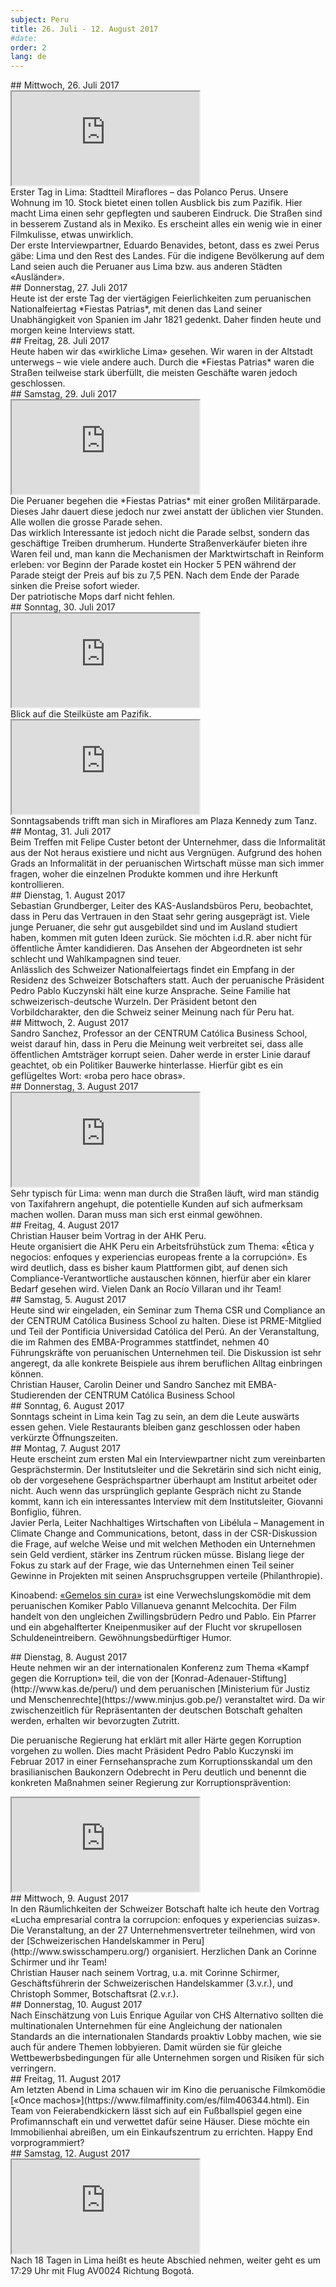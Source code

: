 ```yaml
---
subject: Peru
title: 26. Juli - 12. August 2017
#date:
order: 2
lang: de
---
```

<div class="content" markdown="1">
## Mittwoch, 26. Juli 2017
</div>

<div class="media-wrapper">
    <div class="video">
        <iframe src="https://www.youtube.com/embed/cmImL4efNRk?ecver=1" allowfullscreen></iframe>
    </div>
</div>

<div class="content" markdown="1">
Erster Tag in Lima: Stadtteil Miraflores – das Polanco Perus. Unsere Wohnung im 10. Stock bietet einen tollen Ausblick bis zum Pazifik. Hier macht Lima einen sehr gepflegten und sauberen Eindruck. Die Straßen sind in besserem Zustand als in Mexiko. Es erscheint alles ein wenig wie in einer Filmkulisse, etwas unwirklich.
</div>

<div class="media-wrapper">
    <img class="lazy" data-class="lazy" data-src="../../media/img/ftb/Benavides_Eduardo_ Abogado_Lima_20170726_1.jpg">
</div>

<div class="content" markdown="1">
Der erste Interviewpartner, Eduardo Benavides, betont, dass es zwei Perus gäbe: Lima und den Rest des Landes. Für die indigene Bevölkerung auf dem Land seien auch die Peruaner aus Lima bzw. aus anderen Städten «Ausländer».
</div>

<div class="content" markdown="1">
## Donnerstag, 27. Juli 2017
</div>

<div class="media-wrapper">
    <img class="lazy" data-class="lazy" data-src="../../media/img/ftb/20170728_165915.jpg">
</div>

<div class="content" markdown="1">
Heute ist der erste Tag der viertägigen Feierlichkeiten zum peruanischen Nationalfeiertag *Fiestas Patrias*, mit denen das Land seiner Unabhängigkeit von Spanien im Jahr 1821 gedenkt. Daher finden heute und morgen keine Interviews statt.
</div>

<div class="content" markdown="1">
## Freitag, 28. Juli 2017
</div>

<div class="media-wrapper">
    <img class="lazy" data-class="lazy" data-src="../../media/img/ftb/20170728_164402.jpg">
</div>

<div class="media-wrapper">
    <img class="lazy" data-class="lazy" data-src="../../media/img/ftb/20170728_165043.jpg">
</div>

<div class="content" markdown="1">
Heute haben wir das «wirkliche Lima» gesehen. Wir waren in der Altstadt unterwegs – wie viele andere auch. Durch die *Fiestas Patrias* waren die Straßen teilweise stark überfüllt, die meisten Geschäfte waren jedoch geschlossen.
</div>

<div class="content" markdown="1">
## Samstag, 29. Juli 2017
</div>

<div class="media-wrapper">
    <div class="video">
        <iframe src="https://www.youtube.com/embed/ww3NiRXYiRs?ecver=1" allowfullscreen></iframe>
    </div>
</div>

<div class="content" markdown="1">
Die Peruaner begehen die *Fiestas Patrias* mit einer großen Militärparade. Dieses Jahr dauert diese jedoch nur zwei anstatt der üblichen vier Stunden.
</div>

<div class="media-wrapper">
    <img class="lazy" data-class="lazy" data-src="../../media/img/ftb/20170729_121443.jpg">
</div>

<div class="content" markdown="1">
Alle wollen die grosse Parade sehen.
</div>

<div class="content" markdown="1">
Das wirklich Interessante ist jedoch nicht die Parade selbst, sondern das geschäftige Treiben drumherum. Hunderte Straßenverkäufer bieten ihre Waren feil und, man kann die Mechanismen der Marktwirtschaft in Reinform erleben: vor Beginn der Parade kostet ein Hocker 5 PEN während der Parade steigt der Preis auf bis zu 7,5 PEN. Nach dem Ende der Parade sinken die Preise sofort wieder.
</div>

<div class="media-wrapper">
    <img class="lazy" data-class="lazy" data-src="../../media/img/ftb/20170729_154159.jpg">
</div>

<div class="content" markdown="1">
Der patriotische Mops darf nicht fehlen.
</div>

<div class="content" markdown="1">
## Sonntag, 30. Juli 2017
</div>

<div class="media-wrapper">
    <div class="video">
        <iframe src="https://www.youtube.com/embed/lfSHgH1LnYk?ecver=1" allowfullscreen></iframe>
    </div>
</div>

<div class="content" markdown="1">
Blick auf die Steilküste am Pazifik.
</div>

<div class="media-wrapper">
    <div class="video">
        <iframe src="https://www.youtube.com/embed/QZp0ZZ30a6o?ecver=1" allowfullscreen></iframe>
    </div>
</div>

<div class="content" markdown="1">
Sonntagsabends trifft man sich in Miraflores am Plaza Kennedy zum Tanz.
</div>

<div class="content" markdown="1">
## Montag, 31. Juli 2017
</div>

<div class="media-wrapper">
    <img class="lazy" data-class="lazy" data-src="../../media/img/ftb/Custer_Felipe_Empresario_Lima_20170731_1.jpg">
</div>

<div class="content" markdown="1">
Beim Treffen mit Felipe Custer betont der Unternehmer, dass die Informalität aus der Not heraus existiere und nicht aus Vergnügen. Aufgrund des hohen Grads an Informalität in der peruanischen Wirtschaft müsse man sich immer fragen, woher die einzelnen Produkte kommen und ihre Herkunft kontrollieren.
</div>

<div class="content" markdown="1">
## Dienstag, 1. August 2017
</div>

<div class="content" markdown="1">
Sebastian Grundberger, Leiter des KAS-Auslandsbüros Peru, beobachtet, dass in Peru das Vertrauen in den Staat sehr gering ausgeprägt ist. Viele junge Peruaner, die sehr gut ausgebildet sind und im Ausland studiert haben, kommen mit guten Ideen zurück. Sie möchten i.d.R. aber nicht für öffentliche Ämter kandidieren. Das Ansehen der Abgeordneten ist sehr schlecht und Wahlkampagnen sind teuer.
</div>

<div class="media-wrapper">
    <img class="lazy" data-class="lazy" data-src="../../media/img/ftb/20170801_Nationalfeiertag_Schweiz_Residenz_Botschafter.jpg">
</div>

<div class="content" markdown="1">
Anlässlich des Schweizer Nationalfeiertags findet ein Empfang in der Residenz des Schweizer Botschafters statt. Auch der peruanische Präsident Pedro Pablo Kuczynski hält eine kurze Ansprache. Seine Familie hat schweizerisch-deutsche Wurzeln. Der Präsident betont den Vorbildcharakter, den die Schweiz seiner Meinung nach für Peru hat.
</div>

<div class="content" markdown="1">
## Mittwoch, 2. August 2017
</div>

<div class="content" markdown="1">
Sandro Sanchez, Professor an der CENTRUM Católica Business School, weist darauf hin, dass in Peru die Meinung weit verbreitet sei, dass alle öffentlichen Amtsträger korrupt seien. Daher werde in erster Linie darauf geachtet, ob ein Politiker Bauwerke hinterlasse. Hierfür gibt es ein geflügeltes Wort: «roba pero hace obras».
</div>

<div class="content" markdown="1">
## Donnerstag, 3. August 2017
</div>

<div class="media-wrapper">
    <div class="video">
        <iframe src="https://www.youtube.com/embed/C9s6z7DPw2I?ecver=1" allowfullscreen></iframe>
    </div>
</div>

<div class="content" markdown="1">
Sehr typisch für Lima: wenn man durch die Straßen läuft, wird man ständig von Taxifahrern angehupt, die potentielle Kunden auf sich aufmerksam machen wollen. Daran muss man sich erst einmal gewöhnen.
</div>

<div class="content" markdown="1">
## Freitag, 4. August 2017
</div>

<div class="media-wrapper">
    <img class="lazy" data-class="lazy" data-src="../../media/img/ftb/20170804_Vortrag_AHK_Lima_6.jpg">
</div>

<div class="media-wrapper">
    <img class="lazy" data-class="lazy" data-src="../../media/img/ftb/20170804_Vortrag_AHK_Lima_4.jpg">
</div>

<div class="content" markdown="1">
Christian Hauser beim Vortrag in der AHK Peru.
</div>

<div class="content" markdown="1">
Heute organisiert die AHK Peru ein Arbeitsfrühstück zum Thema: «Ética y negocios: enfoques y experiencias europeas frente a la corrupción». Es wird deutlich, dass es bisher kaum Plattformen gibt, auf denen sich Compliance-Verantwortliche austauschen können, hierfür aber ein klarer Bedarf gesehen wird. Vielen Dank an Rocío Villaran und ihr Team!
</div>

<div class="content" markdown="1">
## Samstag, 5. August 2017
</div>

<div class="media-wrapper">
    <img class="lazy" data-class="lazy" data-src="../../media/img/ftb/Unterrichtseinheit_Uni_Centrum_Lima_mit_Sandro_Sanchez.jpg">
</div>

<div class="media-wrapper">
    <img class="lazy" data-class="lazy" data-src="../../media/img/ftb/Unterrichtseinheit_Uni_Centrum_Lima_4.jpg">
</div>

<div class="content" markdown="1">
Heute sind wir eingeladen, ein Seminar zum Thema CSR und Compliance an der CENTRUM Católica Business School zu halten. Diese ist PRME-Mitglied und Teil der Pontificia Universidad Católica del Perú. An der Veranstaltung, die im Rahmen des EMBA-Programmes stattfindet, nehmen 40 Führungskräfte von peruanischen Unternehmen teil. Die Diskussion ist sehr angeregt, da alle konkrete Beispiele aus ihrem beruflichen Alltag einbringen können.
</div>

<div class="media-wrapper">
    <img class="lazy" data-class="lazy" data-src="../../media/img/ftb/Unterrichtseinheit_Uni_Centrum_Lima_2.jpg">
</div>

<div class="content" markdown="1">
Christian Hauser, Carolin Deiner und Sandro Sanchez mit EMBA-Studierenden der CENTRUM Católica Business School
</div>

<div class="content" markdown="1">
## Sonntag, 6. August 2017
</div>

<div class="content" markdown="1">
Sonntags scheint in Lima kein Tag zu sein, an dem die Leute auswärts essen gehen. Viele Restaurants bleiben ganz geschlossen oder haben verkürzte Öffnungszeiten.
</div>

<div class="content" markdown="1">
## Montag, 7. August 2017
</div>

<div class="content" markdown="1">
Heute erscheint zum ersten Mal ein Interviewpartner nicht zum vereinbarten Gesprächstermin. Der Institutsleiter und die Sekretärin sind sich nicht einig, ob der vorgesehene Gesprächspartner überhaupt am Institut arbeitet oder nicht. Auch wenn das ursprünglich geplante Gespräch nicht zu Stande kommt, kann ich ein interessantes Interview mit dem Institutsleiter, Giovanni Bonfiglio, führen.
</div>

<div class="media-wrapper">
    <img class="lazy" data-class="lazy" data-src="../../media/img/ftb/Perla_Javier_Libelula_Lima_20170807.jpg">
</div>

<div class="content" markdown="1">
Javier Perla, Leiter Nachhaltiges Wirtschaften von Libélula – Management in Climate Change and Communications, betont, dass in der CSR-Diskussion die Frage, auf welche Weise und mit welchen Methoden ein Unternehmen sein Geld verdient, stärker ins Zentrum rücken müsse. Bislang liege der Fokus zu stark auf der Frage, wie das Unternehmen einen Teil seiner Gewinne in Projekten mit seinen Anspruchsgruppen verteile (Philanthropie).


Kinoabend: [«Gemelos sin cura»](https://www.filmaffinity.com/es/film331834.html) ist eine Verwechslungskomödie mit dem peruanischen Komiker Pablo Villanueva genannt Melcochita. Der Film handelt von den ungleichen Zwillingsbrüdern Pedro und Pablo. Ein Pfarrer und ein abgehalfterter Kneipenmusiker auf der Flucht vor skrupellosen Schuldeneintreibern. Gewöhnungsbedürftiger Humor.
</div>

<div class="content" markdown="1">
## Dienstag, 8. August 2017
</div>

<div class="media-wrapper">
    <img class="lazy" data-class="lazy" data-src="../../media/img/ftb/Conferencia_internacional_Lima_20170808.jpg">
</div>

<div class="content" markdown="1">
Heute nehmen wir an der internationalen Konferenz zum Thema «Kampf gegen die Korruption» teil, die von der [Konrad-Adenauer-Stiftung](http://www.kas.de/peru/) und dem peruanischen [Ministerium für Justiz und Menschenrechte](https://www.minjus.gob.pe/) veranstaltet wird. Da wir zwischenzeitlich für Repräsentanten der deutschen Botschaft gehalten werden, erhalten wir bevorzugten Zutritt.


Die peruanische Regierung hat erklärt mit aller Härte gegen Korruption vorgehen zu wollen. Dies macht Präsident Pedro Pablo Kuczynski im Februar 2017 in einer Fernsehansprache zum Korruptionsskandal um den brasilianischen Baukonzern Odebrecht in Peru deutlich und benennt die konkreten Maßnahmen seiner Regierung zur Korruptionsprävention:
</div>

<div class="media-wrapper">
    <div class="video">
        <iframe src="https://www.youtube.com/embed/kWHlrw1pZ4I?ecver=1" allowfullscreen></iframe>
    </div>
</div>

<div class="content" markdown="1">
## Mittwoch, 9. August 2017
</div>

<div class="media-wrapper">
    <img class="lazy" data-class="lazy" data-src="../../media/img/ftb/20170809_Vortrag_Schweizer_Kammer_2.jpg">
</div>

<div class="content" markdown="1">
In den Räumlichkeiten der Schweizer Botschaft halte ich heute den Vortrag «Lucha empresarial contra la corrupcion: enfoques y experiencias suizas». Die Veranstaltung, an der 27 Unternehmensvertreter teilnehmen, wird von der [Schweizerischen Handelskammer in Peru](http://www.swisschamperu.org/) organisiert. Herzlichen Dank an Corinne Schirmer und ihr Team!
</div>

<div class="media-wrapper">
    <img class="lazy" data-class="lazy" data-src="../../media/img/ftb/20170809_Vortrag_Schweizer_Kammer_1.jpg">
</div>

<div class="content" markdown="1">
Christian Hauser nach seinem Vortrag, u.a. mit Corinne Schirmer, Geschäftsführerin der Schweizerischen Handelskammer (3.v.r.), und Christoph Sommer, Botschaftsrat (2.v.r.).
</div>

<div class="content" markdown="1">
## Donnerstag, 10. August 2017
</div>

<div class="media-wrapper">
    <img class="lazy" data-class="lazy" data-src="../../media/img/ftb/Aguilar_Luis_Enrique_CHS_Alternativo_Lima_20170810_2.jpg">
</div>

<div class="content" markdown="1">
Nach Einschätzung von Luis Enrique Aguilar von CHS Alternativo sollten die multinationalen Unternehmen für eine Angleichung der nationalen Standards an die internationalen Standards proaktiv Lobby machen, wie sie auch für andere Themen lobbyieren. Damit würden sie für gleiche Wettbewerbsbedingungen für alle Unternehmen sorgen und Risiken für sich verringern.
</div>

<div class="content" markdown="1">
## Freitag, 11. August 2017
</div>

<div class="content" markdown="1">
Am letzten Abend in Lima schauen wir im Kino die peruanische Filmkomödie [«Once machos»](https://www.filmaffinity.com/es/film406344.html). Ein Team von Feierabendkickern lässt sich auf ein Fußballspiel gegen eine Profimannschaft ein und verwettet dafür seine Häuser. Diese möchte ein Immobilienhai abreißen, um ein Einkaufszentrum zu errichten. Happy End vorprogrammiert?
</div>

<div class="content" markdown="1">
## Samstag, 12. August 2017
</div>

<div class="media-wrapper">
    <img class="lazy" data-class="lazy" data-src="../../media/img/ftb/Abflug_Lima_1.jpg">
</div>

<div class="media-wrapper">
    <div class="video">
        <iframe src="https://www.youtube.com/embed/eetJK8E7M3U?ecver=1" allowfullscreen></iframe>
    </div>
</div>

<div class="content" markdown="1">
Nach 18 Tagen in Lima heißt es heute Abschied nehmen, weiter geht es um 17:29 Uhr mit Flug AV0024 Richtung Bogotá.
</div>
